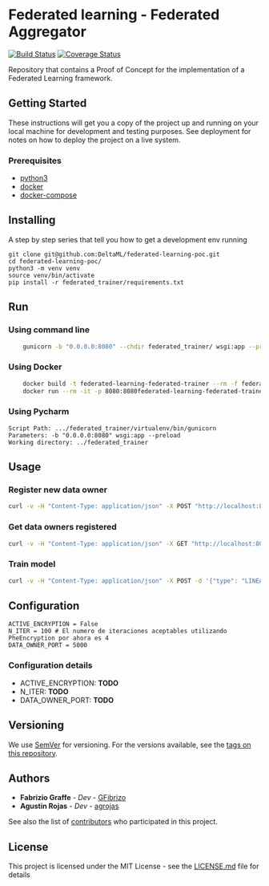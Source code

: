 # Federated learning - Federated Aggregator

[![Build Status](https://travis-ci.com/DeltaML/federated-aggregator.svg?branch=master)](https://travis-ci.com/DeltaML/federated-aggregator)
[![Coverage Status](https://coveralls.io/repos/github/DeltaML/federated-aggregator/badge.svg?branch=master)](https://coveralls.io/github/DeltaML/federated-aggregator?branch=master)

Repository that contains a Proof of Concept for the implementation of a Federated Learning framework.


## Getting Started

These instructions will get you a copy of the project up and running on your local machine for development and testing purposes. See deployment for notes on how to deploy the project on a live system.

### Prerequisites


- [python3](https://www.python.org/download/releases/3.0/)
- [docker](https://www.docker.com/)
- [docker-compose](https://docs.docker.com/compose/)


## Installing

A step by step series that tell you how to get a development env running

```
git clone git@github.com:DeltaML/federated-learning-poc.git
cd federated-learning-poc/
python3 -m venv venv
source venv/bin/activate
pip install -r federated_trainer/requirements.txt
```

## Run

### Using command line
``` bash
    gunicorn -b "0.0.0.0:8080" --chdir federated_trainer/ wsgi:app --preload
``` 


### Using Docker
``` bash
    docker build -t federated-learning-federated-trainer --rm -f federated-trainer/Dockerfile
    docker run --rm -it -p 8080:8080federated-learning-federated-trainer
``` 


### Using Pycharm

	Script Path: .../federated_trainer/virtualenv/bin/gunicorn
	Parameters: -b "0.0.0.0:8080" wsgi:app --preload
	Working directory: ../federated_trainer


## Usage 
 
### Register new data owner

``` bash
curl -v -H "Content-Type: application/json" -X POST "http://localhost:8080/dataowner"
```

### Get data owners registered

``` bash
curl -v -H "Content-Type: application/json" -X GET "http://localhost:8080/dataowner"
```

### Train model

``` bash
curl -v -H "Content-Type: application/json" -X POST -d '{"type": "LINEAR_REGRESSION", "call_back_endpoint": "URL_MODEL_BUYER", "call_back_port": 9090,"public_key": "XXXXXXXXXXXXXXXX"}' "http://localhost:8080/model"
```


## Configuration

``` python3
ACTIVE_ENCRYPTION = False
N_ITER = 100 # El numero de iteraciones aceptables utilizando PheEncryption por ahora es 4
DATA_OWNER_PORT = 5000

```

### Configuration details
- ACTIVE_ENCRYPTION: __TODO__
- N_ITER: __TODO__
- DATA_OWNER_PORT: __TODO__


## Versioning

We use [SemVer](http://semver.org/) for versioning. For the versions available, see the [tags on this repository](https://github.com/DeltaML/federated-learning-poc/tags). 

## Authors

* **Fabrizio Graffe** - *Dev* - [GFibrizo](https://github.com/GFibrizo)
* **Agustin Rojas** - *Dev* - [agrojas](https://github.com/agrojas)

See also the list of [contributors](https://github.com/DeltaML/federated-learning-poc/graphs/contributors) who participated in this project.

## License

This project is licensed under the MIT License - see the [LICENSE.md](LICENSE.md) file for details

